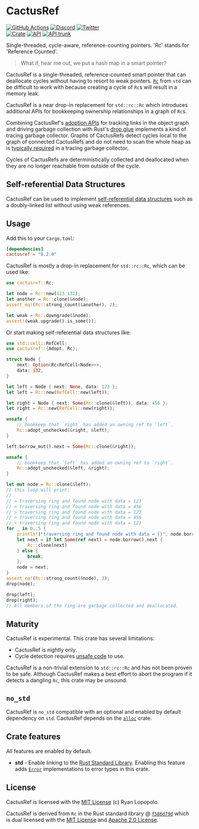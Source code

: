 # CactusRef

[![GitHub Actions](https://github.com/artichoke/cactusref/workflows/CI/badge.svg)](https://github.com/artichoke/cactusref/actions)
[![Discord](https://img.shields.io/discord/607683947496734760)](https://discord.gg/QCe2tp2)
[![Twitter](https://img.shields.io/twitter/follow/artichokeruby?label=Follow&style=social)](https://twitter.com/artichokeruby)
<br>
[![Crate](https://img.shields.io/crates/v/cactusref.svg)](https://crates.io/crates/cactusref)
[![API](https://docs.rs/cactusref/badge.svg)](https://docs.rs/cactusref)
[![API trunk](https://img.shields.io/badge/docs-trunk-blue.svg)](https://artichoke.github.io/cactusref/cactusref/)

Single-threaded, cycle-aware, reference-counting pointers. 'Rc' stands for
'Reference Counted'.

> What if, hear me out, we put a hash map in a smart pointer?

CactusRef is a single-threaded, reference-counted smart pointer that can
deallocate cycles without having to resort to weak pointers. [`Rc`][std-rc] from
`std` can be difficult to work with because creating a cycle of `Rc`s will
result in a memory leak.

[std-rc]: https://doc.rust-lang.org/stable/std/rc/struct.Rc.html

CactusRef is a near drop-in replacement for `std::rc::Rc` which introduces
additional APIs for bookkeeping ownership relationships in a graph of `Rc`s.

Combining CactusRef's [adoption APIs] for tracking links in the object graph and
driving garbage collection with Rust's [drop glue] implements a kind of tracing
garbage collector. Graphs of CactusRefs detect cycles local to the graph of
connected CactusRefs and do not need to scan the whole heap as is [typically
required][rust-tour-tracing-gc] in a tracing garbage collector.

Cycles of CactusRefs are deterministically collected and deallocated when they
are no longer reachable from outside of the cycle.

[adoption apis]:
  https://artichoke.github.io/cactusref/cactusref/trait.Adopt.html
[drop glue]: https://doc.rust-lang.org/nightly/reference/destructors.html
[rust-tour-tracing-gc]:
  https://manishearth.github.io/blog/2021/04/05/a-tour-of-safe-tracing-gc-designs-in-rust/

## Self-referential Data Structures

CactusRef can be used to implement [self-referential data structures] such as a
doubly-linked list without using weak references.

[self-referential data structures]:
  https://artichoke.github.io/cactusref/cactusref/implementing_self_referential_data_structures/index.html

## Usage

Add this to your `Cargo.toml`:

```toml
[dependencies]
cactusref = "0.2.0"
```

CactusRef is mostly a drop-in replacement for `std::rc::Rc`, which can be used
like:

```rust
use cactusref::Rc;

let node = Rc::new(123_i32);
let another = Rc::clone(&node);
assert_eq!(Rc::strong_count(&another), 2);

let weak = Rc::downgrade(&node);
assert!(weak.upgrade().is_some());
```

Or start making self-referential data structures like:

```rust
use std::cell::RefCell;
use cactusref::{Adopt, Rc};

struct Node {
    next: Option<Rc<RefCell<Node>>>,
    data: i32,
}

let left = Node { next: None, data: 123 };
let left = Rc::new(RefCell::new(left));

let right = Node { next: Some(Rc::clone(&left)), data: 456 };
let right = Rc::new(RefCell::new(right));

unsafe {
    // bookkeep that `right` has added an owning ref to `left`.
    Rc::adopt_unchecked(&right, &left);
}

left.borrow_mut().next = Some(Rc::clone(&right));

unsafe {
    // bookkeep that `left` has added an owning ref to `right`.
    Rc::adopt_unchecked(&left, &right);
}

let mut node = Rc::clone(&left);
// this loop will print:
//
// > traversing ring and found node with data = 123
// > traversing ring and found node with data = 456
// > traversing ring and found node with data = 123
// > traversing ring and found node with data = 456
// > traversing ring and found node with data = 123
for _ in 0..5 {
    println!("traversing ring and found node with data = {}", node.borrow().data);
    let next = if let Some(ref next) = node.borrow().next {
        Rc::clone(next)
    } else {
        break;
    };
    node = next;
}
assert_eq!(Rc::strong_count(&node), 3);
drop(node);

drop(left);
drop(right);
// All members of the ring are garbage collected and deallocated.
```

## Maturity

CactusRef is experimental. This crate has several limitations:

- CactusRef is nightly only.
- Cycle detection requires [unsafe code][adopt-api] to use.

CactusRef is a non-trivial extension to `std::rc::Rc` and has not been proven to
be safe. Although CactusRef makes a best effort to abort the program if it
detects a dangling `Rc`, this crate may be unsound.

[adopt-api]: https://docs.rs/cactusref/*/cactusref/trait.Adopt.html

## `no_std`

CactusRef is `no_std` compatible with an optional and enabled by default
dependency on `std`. CactusRef depends on the [`alloc`] crate.

[`alloc`]: https://doc.rust-lang.org/alloc/

## Crate features

All features are enabled by default.

- **std** - Enable linking to the [Rust Standard Library]. Enabling this feature
  adds [`Error`] implementations to error types in this crate.

[rust standard library]: https://doc.rust-lang.org/nightly/std/
[`error`]: https://doc.rust-lang.org/nightly/std/error/trait.Error.html

## License

CactusRef is licensed with the [MIT License](LICENSE) (c) Ryan Lopopolo.

CactusRef is derived from `Rc` in the Rust standard library @
[`f586d79d`][alloc-rc-snapshot] which is dual licensed with the [MIT
License][rust-mit-license] and [Apache 2.0 License][rust-apache2-license].

[alloc-rc-snapshot]:
  https://github.com/rust-lang/rust/blob/f586d79d183d144e0cbf519e29247f36670e2076/library/alloc/src/rc.rs
[rust-mit-license]:
  https://github.com/rust-lang/rust/blob/f586d79d183d144e0cbf519e29247f36670e2076/LICENSE-MIT
[rust-apache2-license]:
  https://github.com/rust-lang/rust/blob/f586d79d183d144e0cbf519e29247f36670e2076/LICENSE-APACHE
